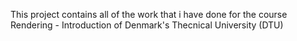 This project contains all of the work that i have done for the course Rendering - Introduction of Denmark's Thecnical University (DTU)
